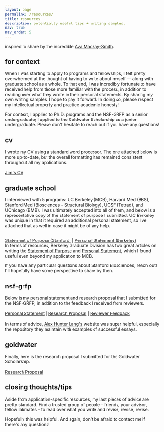```yaml
---
layout: page
permalink: /resources/
title: resources
description: potentially useful tips + writing samples.
nav: true
nav_order: 5
---
```

inspired to share by the incredible [Ava Mackay-Smith](https://a-mackaysmith.com/).

## for context
When I was starting to apply to programs and fellowships, I felt pretty overwhelmed at the thought of having to write about myself -- along with graduate school as a whole. To that end, I was incredibly fortunate to have received help from those more familiar with the process, in addition to reading over what they wrote in their personal statements. By sharing my own writing samples, I hope to pay it forward. In doing so, please respect my intellectual property and practice academic honesty!

For context, I applied to Ph.D. programs and the NSF-GRFP as a senior undergraduate; I applied to the Goldwater Scholarship as a junior undergraduate. Please don't hesitate to reach out if you have any questions!

## cv
I wrote my CV using a standard word processor. The one attached below is more up-to-date, but the overall formatting has remained consistent throughout all my applications.  
<br>
<a href='https://jimluzhang.com/assets/pdf/JLZ_CV.pdf'>Jim's CV</a>
<br>

## graduate school
I interviewed with 5 programs: UC Berkeley (MCB), Harvard Med (BBS), Stanford Med (Biosciences - Structural Biology), UCSF (Tetrad), and UChicago (BMB). I was ultimately accepted into all of them, and below is a representative copy of the statement of purpose I submitted. UC Berkeley was unique in that it required an additional personal statement, so I've attached that as well in case it might be of any help.  

<br>
<a href='https://jimluzhang.com/assets/pdf/JLZ_SOP.pdf'>Statement of Purpose (Stanford)</a> | <a href='https://jimluzhang.com/assets/pdf/JLZ_PS.pdf'>Personal Statement (Berkeley)</a>  
<br>
In terms of resources, Berkeley Graduate Division has two great articles on writing the <a href='https://grad.berkeley.edu/admissions/steps-to-apply/requirements/statement-purpose/'>Statement of Purpose</a> and <a href='https://grad.berkeley.edu/admissions/steps-to-apply/requirements/personal-statement/'>Personal Statement</a>, which I found useful even beyond my application to MCB.

If you have any particular questions about Stanford Biosciences, reach out! I'll hopefully have some perspective to share by then.

## nsf-grfp
Below is my personal statement and research proposal that I submitted for the NSF-GRFP, in addition to the feedback I received from reviewers.  
<br>
<a href='https://jimluzhang.com/assets/pdf/JLZ_NSFPS.pdf'>Personal Statement</a> | <a href='https://jimluzhang.com/assets/pdf/JLZ_NSFRP.pdf'>Research Proposal</a> | <a href='https://jimluzhang.com/assets/pdf/JLZ_NSFFeedback.pdf'>Reviewer Feedback</a>  
<br>
In terms of advice, <a href='https://www.alexhunterlang.com/nsf-fellowship'>Alex Hunter Lang's</a> website was super helpful, especially the repository they maintain with examples of successful essays. 

## goldwater
Finally, here is the research proposal I submitted for the Goldwater Scholarship.  
<br>
<a href='https://jimluzhang.com/assets/pdf/JLZ_GWRP.pdf'>Research Proposal</a>
<br>

## closing thoughts/tips
Aside from application-specific resources, my last pieces of advice are pretty standard. Find a trusted group of people - friends, your advisor, fellow labmates - to read over what you write and revise, revise, revise. 

Hopefully this was helpful. And again, don't be afraid to contact me if there's any questions!